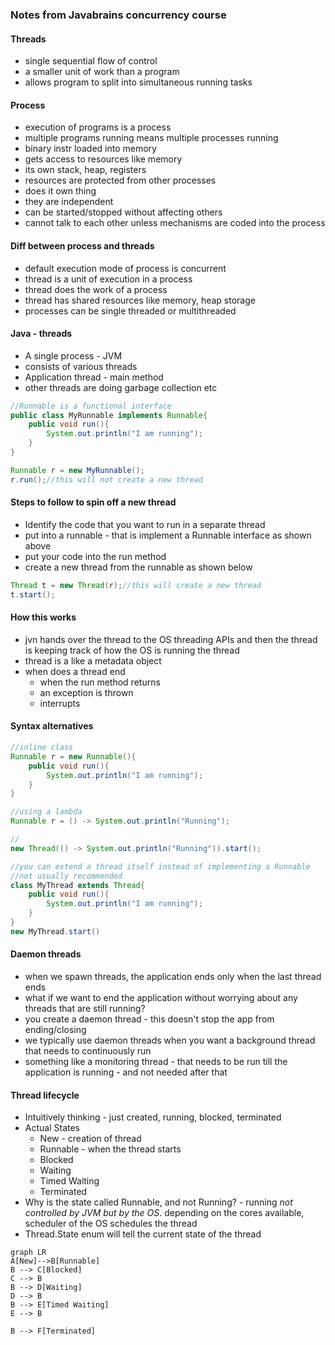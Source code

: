 ### Notes from **Javabrains** concurrency course

#### Threads
- single sequential flow of control
- a smaller unit of work than a program
- allows program to split into simultaneous running tasks

#### Process
- execution of programs is a process
- multiple programs running means multiple processes running
- binary instr loaded into memory
- gets access to resources like memory
- its own stack, heap, registers
- resources are protected from other processes
- does it own thing
- they are independent
- can be started/stopped without affecting others
- cannot talk to each other unless mechanisms are coded into the process

#### Diff between process and threads
- default execution mode of process is concurrent
- thread is a unit of execution in a process
- thread does the work of a process
- thread has shared resources like memory, heap storage
- processes can be single threaded or multithreaded

#### Java - threads
- A single process - JVM
- consists of various threads
- Application thread - main method
- other threads are doing garbage collection etc


```java
//Runnable is a functional interface
public class MyRunnable implements Runnable{
    public void run(){
        System.out.println("I am running");
    }
}

Runnable r = new MyRunnable();
r.run();//this will not create a new thread
```
#### Steps to follow to spin off a new thread
- Identify the code that you want to run in a separate thread
- put into a runnable - that is implement a Runnable interface as shown above
- put your code into the run method
- create a new thread from the runnable as shown below

```java
Thread t = new Thread(r);//this will create a new thread
t.start();
```

#### How this works
- jvn hands over the thread to the OS threading APIs and then the thread is keeping track of how the OS is running the thread
- thread is a like a metadata object
- when does a thread end
  - when the run method returns
  - an exception is thrown
  - interrupts
  
#### Syntax alternatives
```java
//inline class
Runnable r = new Runnable(){
    public void run(){
        System.out.println("I am running");
    }
}

//using a lambda
Runnable r = () -> System.out.println("Running");

//
new Thread(() -> System.out.println("Running")).start();

//you can extend a thread itself instead of implementing a Runnable
//not usually recommended
class MyThread extends Thread{
    public void run(){
        System.out.println("I am running");
    }
}
new MyThread.start()
```

#### Daemon threads
- when we spawn threads, the application ends only when the last thread ends
- what if we want to end the application without worrying about any threads that are still running?
- you create a daemon thread - this doesn't stop the app from ending/closing
- we typically use daemon threads when you want a background thread that needs to continuously run
- something like a monitoring thread - that needs to be run till the application is running - and not needed after that

#### Thread lifecycle
- Intuitively thinking - just created, running, blocked, terminated
- Actual States
  - New - creation of thread
  - Runnable - when the thread starts
  - Blocked
  - Waiting
  - Timed Waiting
  - Terminated
- Why is the state called Runnable, and not Running? - running _not controlled by JVM but by the OS_. depending on the cores available, scheduler of the OS schedules the thread
- Thread.State enum will tell the current state of the thread

```mermaid
graph LR
A[New]-->B[Runnable]
B --> C[Blocked]
C --> B
B --> D[Waiting]
D --> B
B --> E[Timed Waiting]
E --> B

B --> F[Terminated]
```

